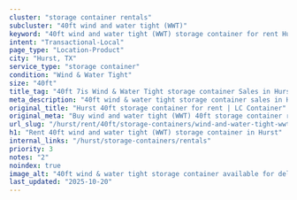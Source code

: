 ```yaml
---
cluster: "storage container rentals"
subcluster: "40ft wind and water tight (WWT)"
keyword: "40ft wind and water tight (WWT) storage container for rent Hurst, TX"
intent: "Transactional-Local"
page_type: "Location-Product"
city: "Hurst, TX"
service_type: "storage container"
condition: "Wind & Water Tight"
size: "40ft"
title_tag: "40ft 7is Wind & Water Tight storage container Sales in Hurst | LC Container"
meta_description: "40ft wind & water tight storage container sales in Hurst. Fast delivery, competitive pricing. Serving storage containers area. Quote ID: NOS. Call (214) 524-4168 for your free quote today."
original_title: "Hurst 40ft storage container for rent | LC Container"
original_meta: "Buy wind and water tight (WWT) 40ft storage container rent with local delivery in Hurst, TX. LC Container — local Since 2003. Request a fast quote today."
url_slug: "/hurst/rent/40ft/storage-containers/wind-and-water-tight-wwt"
h1: "Rent 40ft wind and water tight (WWT) storage container in Hurst"
internal_links: "/hurst/storage-containers/rentals"
priority: 3
notes: "2"
noindex: true
image_alt: "40ft wind & water tight storage container available for delivery in Hurst"
last_updated: "2025-10-20"
---
```


<!-- TODO: Add unique city/inventory copy, images, and internal links here. -->
